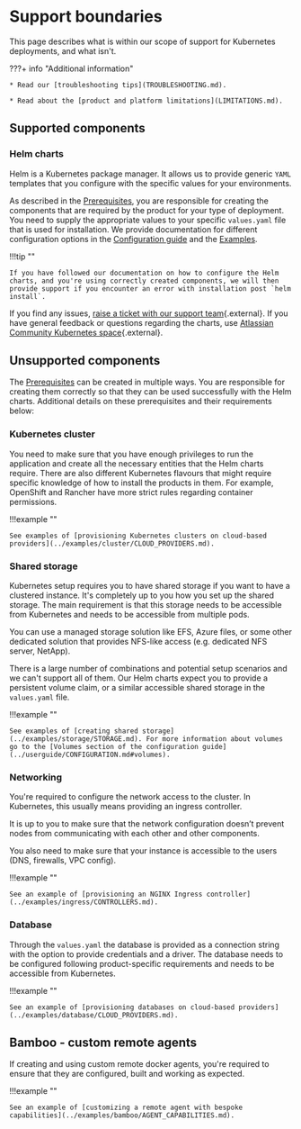 # Support boundaries

This page describes what is within our scope of support for Kubernetes deployments, and what isn't. 

???+ info "Additional information"
    
    * Read our [troubleshooting tips](TROUBLESHOOTING.md).

    * Read about the [product and platform limitations](LIMITATIONS.md).


## Supported components
### Helm charts

Helm is a Kubernetes package manager. It allows us to provide generic `YAML` templates that you configure with the specific values for your environments.

As described in the [Prerequisites](../userguide/PREREQUISITES.md), you are responsible for creating the components that are required by the product for your type of deployment. You need to supply the appropriate values to your specific `values.yaml` file that is used for installation. We provide documentation for different configuration options in the [Configuration guide](../userguide/CONFIGURATION.md) and the [Examples](../examples/EXAMPLES.md).

!!!tip "" 

    If you have followed our documentation on how to configure the Helm charts, and you're using correctly created components, we will then provide support if you encounter an error with installation post `helm install`. 

If you find any issues, [raise a ticket with our support team](https://support.atlassian.com/contact/){.external}. If you have general feedback or questions regarding the charts, use [Atlassian Community Kubernetes space](https://community.atlassian.com/t5/Atlassian-Data-Center-on/gh-p/DC_Kubernetes){.external}.

## Unsupported components
The [Prerequisites](../userguide/PREREQUISITES.md) can be created in multiple ways. You are responsible for creating them correctly so that they can be used successfully with the Helm charts. Additional details on these prerequisites and their requirements below: 

### Kubernetes cluster
You need to make sure that you have enough privileges to run the application and create all the necessary entities that the Helm charts require. There are also different Kubernetes flavours that might require specific knowledge of how to install the products in them. For example, OpenShift and Rancher have more strict rules regarding container permissions.

!!!example ""
    
    See examples of [provisioning Kubernetes clusters on cloud-based providers](../examples/cluster/CLOUD_PROVIDERS.md).

### Shared storage
Kubernetes setup requires you to have shared storage if you want to have a clustered instance. It's completely up to you how you set up the shared storage. The main requirement is that this storage needs to be accessible from Kubernetes and needs to be accessible from multiple pods. 

You can use a managed storage solution like EFS, Azure files, or some other dedicated solution that provides NFS-like access (e.g. dedicated NFS server, NetApp).

There is a large number of combinations and potential setup scenarios and we can't support all of them. Our Helm charts expect you to provide a persistent volume claim, or a similar accessible shared storage in the `values.yaml` file.

!!!example ""

    See examples of [creating shared storage](../examples/storage/STORAGE.md). For more information about volumes go to the [Volumes section of the configuration guide](../userguide/CONFIGURATION.md#volumes). 


### Networking
You're required to configure the network access to the cluster. In Kubernetes, this usually means providing an ingress controller. 

It is up to you to make sure that the network configuration doesn’t prevent nodes from communicating with each other and other components.

You also need to make sure that your instance is accessible to the users (DNS, firewalls, VPC config).

!!!example ""

    See an example of [provisioning an NGINX Ingress controller](../examples/ingress/CONTROLLERS.md). 

### Database
Through the `values.yaml` the database is provided as a connection string with the option to provide credentials and a driver. The database needs to be configured following product-specific requirements and needs to be accessible from Kubernetes.

!!!example ""

    See an example of [provisioning databases on cloud-based providers](../examples/database/CLOUD_PROVIDERS.md).

## Bamboo - custom remote agents
If creating and using custom remote docker agents, you're required to ensure that they are configured, built and working as expected. 

!!!example ""

    See an example of [customizing a remote agent with bespoke capabilities](../examples/bamboo/AGENT_CAPABILITIES.md).


